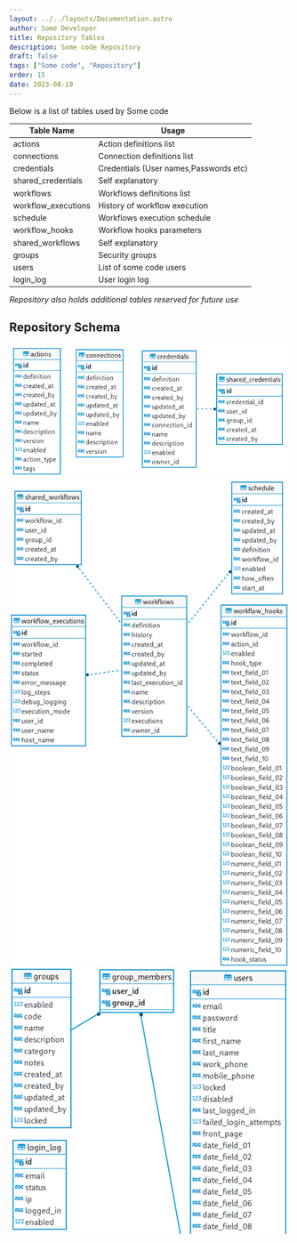 ```yaml
---
layout: ../../layouts/Documentation.astro
author: Some Developer
title: Repository Tables
description: Some code Repository
draft: false
tags: ["Some code", "Repository"]
order: 15
date: 2023-08-19
---
```


Below is a list of tables used by Some code

| Table Name          | Usage                                  |
| ------------------- | -------------------------------------- |
| actions             | Action definitions list                |
| connections         | Connection definitions list            |
| credentials         | Credentials (User names,Passwords etc) |
| shared_credentials  | Self explanatory                       |
| workflows           | Workflows definitions list             |
| workflow_executions | History of workflow execution          |
| schedule            | Workflows execution schedule           |
| workflow_hooks      | Workflow hooks parameters              |
| shared_workflows    | Self explanatory                       |
| groups              | Security groups                        |
| users               | List of some code users                |
| login_log           | User login log                         |

_Repository also holds additional tables reserved for future use_

## Repository Schema

![Repository tables](../../assets/repository-tables-1.png)
\
![Repository tables](../../assets/repository-tables-2.png)
\
![Repository tables](../../assets/repository-tables-3.png)
